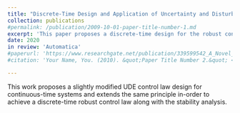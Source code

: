 ```yaml
---
title: "Discrete-Time Design and Application of Uncertainty and Disturbance Estimator"
collection: publications
#permalink: /publication/2009-10-01-paper-title-number-1.md
excerpt: 'This paper proposes a discrete-time design for the robust control technique of Uncertainty and Disturbance Estimator (UDE), with studies on applications to real-world systems. Despite the ease of implementation of discrete-time strategies, almost all prior work on UDE is for designing continuous-time control laws, with no general, complete research for discrete-time design. To design an appropriate discrete-time control law, a novel digital filter similar to the original analog filter for disturbance estimation is designed, a discrete-time error-based control law is derived, and a detailed stability analysis is provided. However, most real-world, physical systems are nonlinear and continuous-time in nature. Thus, the techniques of sampling and digital-analog (D/A) conversion are used, enabling the control of linear, time-invariant as well as a class of nonlinear, continuous-time systems using discrete-time UDE. The considered nonlinear system is for the phenomenon of wing-rock motion. Simulations are performed for the proposed techniques, and results indicate highly accurate stabilization and tracking performance, with excellent disturbance rejection. In particular, it is seen that the proposed control law is less sensitive to initial conditions when compared to the original continuous-time UDE law.'
date: 2020
in review: 'Automatica'
#paperurl: 'https://www.researchgate.net/publication/339599542_A_Novel_Approach_to_Design_Single-Phase_Cycloconverter_Using_SiC_MOSFET_and_its_Performance_Analysis_over_IGBT'
#citation: 'Your Name, You. (2010). &quot;Paper Title Number 2.&quot; <i>Journal 1</i>. 1(2).'

---
```

This work proposes a slightly modified UDE control law design for continuous-time systems and extends the same principle in-order to achieve a discrete-time robust control law along with the stability analysis.



